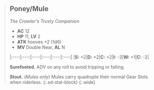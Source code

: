 > ## Poney/Mule
> *The Crawler's Trusty Companion*
> 
> - **AC** 12
> - **HP** 11, **LV** 2
> - **ATK** hooves +2 (1d6)
> - **MV** Double Near, **AL** N
> 
> |:---:|:---:|:---:|:---:|:---:|:---:|
> |**S:** +2|**D:** +2|**C:** +2|**I:** -3|**W:** +1|**C:** -2|
> 
> **Surefooted.** ADV on any roll to avoid tripping or falling.
> 
> **Stout.** (*Mules only*) Mules carry quadruple their normal Gear Slots when riderless.
{:.sd-stat-block}
{:.wide}